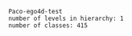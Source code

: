 
        Paco-ego4d-test
        number of levels in hierarchy: 1
        number of classes: 415
        